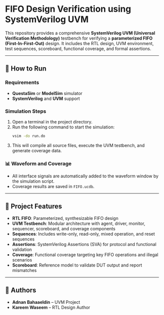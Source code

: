 # FIFO Design Verification using SystemVerilog UVM

This repository provides a comprehensive **SystemVerilog UVM (Universal Verification Methodology)** testbench for verifying a **parameterized FIFO (First-In-First-Out)** design. It includes the RTL design, UVM environment, test sequences, scoreboard, functional coverage, and formal assertions.

---

## 🔧 How to Run

### Requirements
- **QuestaSim** or **ModelSim** simulator  
- **SystemVerilog** and **UVM** support

### Simulation Steps
1. Open a terminal in the project directory.
2. Run the following command to start the simulation:
   ```bash
   vsim -do run.do
3. This will compile all source files, execute the UVM testbench, and generate coverage data.

### 📊 Waveform and Coverage

- All interface signals are automatically added to the waveform window by the simulation script.  
- Coverage results are saved in `FIFO.ucdb`.

---

## 🚀 Project Features

- **RTL FIFO**: Parameterized, synthesizable FIFO design  
- **UVM Testbench**: Modular architecture with agent, driver, monitor, sequencer, scoreboard, and coverage components  
- **Sequences**: Includes write-only, read-only, mixed operation, and reset sequences  
- **Assertions**: SystemVerilog Assertions (SVA) for protocol and functional validation  
- **Coverage**: Functional coverage targeting key FIFO operations and illegal scenarios  
- **Scoreboard**: Reference model to validate DUT output and report mismatches  

---

## 👥 Authors

- **Adnan Bahaaeldin** – UVM Project  
- **Kareem Waseem** – RTL Design Author  



